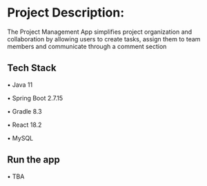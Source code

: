 
# Project Description:

The Project Management App simplifies project organization and collaboration by allowing users to create tasks, assign them to team members and communicate through a comment section


## Tech Stack
 • Java 11

 • Spring Boot 2.7.15

 • Gradle 8.3  

 • React 18.2

 • MySQL  

## Run the app
• TBA

